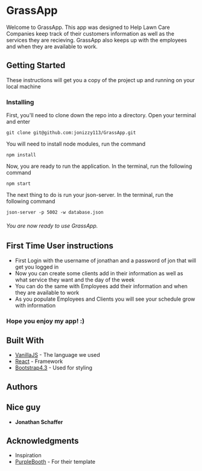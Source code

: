 # GrassApp

Welcome to GrassApp. This app was designed to Help Lawn Care Companies keep track of their customers information as well as the services they are recieving. GrassApp also keeps up with the employees and when they are available to work.


## Getting Started

These instructions will get you a copy of the project up and running on your local machine

### Installing

First, you'll need to clone down the repo into a directory. Open your terminal and enter

```
git clone git@github.com:jonizzy113/GrassApp.git
```

You will need to install node modules, run the command

```
npm install
```

Now, you are ready to run the application. In the terminal, run the following command

```
npm start
```

The next thing to do is run your json-server. In the terminal, run the following command
```
json-server -p 5002 -w database.json
```

###### You are now ready to use GrassApp. 


## First Time User instructions
* First Login with the username of jonathan and a password of jon that will get you logged in
* Now you can create some clients add in their information as well as what service they want and the day of the week
* You can do the same with Employees add their information and when they are available to work
* As you populate Employees and Clients you will see your schedule grow with information


### Hope you enjoy my app! :)


## Built With

* [VanillaJS](http://es6-features.org/#Constants) - The language we used
* [React](https://reactjs.org/) - Framework 
* [Bootstrap4.3](https://getbootstrap.com/) - Used for styling



## Authors
## Nice guy

* **Jonathan Schaffer** 

## Acknowledgments

* Inspiration
* [PurpleBooth](https://gist.githubusercontent.com/PurpleBooth/109311bb0361f32d87a2/raw/8254b53ab8dcb18afc64287aaddd9e5b6059f880/README-Template.md) - For their template
